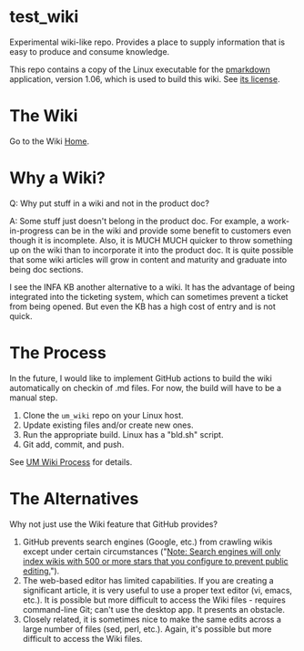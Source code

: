 # test_wiki
Experimental wiki-like repo. Provides a place to supply information that is easy to produce and consume knowledge.

This repo contains a copy of the Linux executable for the
[pmarkdown](https://metacpan.org/pod/App::pmarkdown) application,
version 1.06, which is used to build this wiki.
See [its license](https://metacpan.org/dist/Markdown-Perl/view/script/pmarkdown#LICENCE).


# The Wiki

Go to the Wiki [Home](wiki/Home.md).


# Why a Wiki?

Q: Why put stuff in a wiki and not in the product doc?

A: Some stuff just doesn't belong in the product doc.
For example, a work-in-progress can be in the wiki and provide some benefit
to customers even though it is incomplete.
Also, it is MUCH MUCH quicker to throw something up on the wiki than to
incorporate it into the product doc.
It is quite possible that some wiki articles will grow in content and
maturity and graduate into being doc sections.

I see the INFA KB another alternative to a wiki.
It has the advantage of being integrated into the ticketing system,
which can sometimes prevent a ticket from being opened.
But even the KB has a high cost of entry and is not quick.


# The Process

In the future, I would like to implement GitHub actions to build
the wiki automatically on checkin of .md files.
For now, the build will have to be a manual step.

1. Clone the `um_wiki` repo on your Linux host.
1. Update existing files and/or create new ones.
1. Run the appropriate build. Linux has a "bld.sh" script.
1. Git add, commit, and push.

See [UM Wiki Process](wiki/UM-Wiki-Process.md) for details.


# The Alternatives

Why not just use the Wiki feature that GitHub provides?

1. GitHub prevents search engines (Google, etc.) from crawling wikis except under certain circumstances ("[Note: Search engines will only index wikis with 500 or more stars that you configure to prevent public editing.](https://docs.github.com/en/communities/documenting-your-project-with-wikis/about-wikis)").
2. The web-based editor has limited capabilities. If you are creating a significant article, it is very useful to use a proper text editor (vi, emacs, etc.). It is possible but more difficult to access the Wiki files - requires command-line Git; can't use the desktop app. It presents an obstacle.
3. Closely related, it is sometimes nice to make the same edits across a large number of files (sed, perl, etc.). Again, it's possible but more difficult to access the Wiki files.
